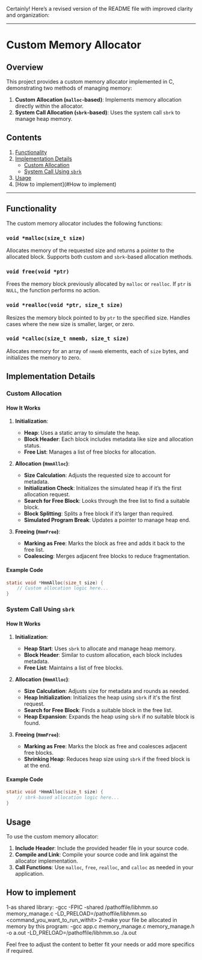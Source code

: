 Certainly! Here’s a revised version of the README file with improved clarity and organization:

---

# Custom Memory Allocator

## Overview

This project provides a custom memory allocator implemented in C, demonstrating two methods of managing memory:

1. **Custom Allocation (`malloc`-based)**: Implements memory allocation directly within the allocator.
2. **System Call Allocation (`sbrk`-based)**: Uses the system call `sbrk` to manage heap memory.

## Contents

1. [Functionality](#functionality)
2. [Implementation Details](#implementation-details)
   - [Custom Allocation](#custom-allocation)
   - [System Call Using `sbrk`](#system-call-using-sbrk)
3. [Usage](#usage)
4. [How to implement](#How to implement)

---

## Functionality

The custom memory allocator includes the following functions:

### `void *malloc(size_t size)`

Allocates memory of the requested size and returns a pointer to the allocated block. Supports both custom and `sbrk`-based allocation methods.

### `void free(void *ptr)`

Frees the memory block previously allocated by `malloc` or `realloc`. If `ptr` is `NULL`, the function performs no action.

### `void *realloc(void *ptr, size_t size)`

Resizes the memory block pointed to by `ptr` to the specified size. Handles cases where the new size is smaller, larger, or zero.

### `void *calloc(size_t nmemb, size_t size)`

Allocates memory for an array of `nmemb` elements, each of `size` bytes, and initializes the memory to zero.

## Implementation Details

### Custom Allocation

#### How It Works

1. **Initialization**:
   - **Heap**: Uses a static array to simulate the heap.
   - **Block Header**: Each block includes metadata like size and allocation status.
   - **Free List**: Manages a list of free blocks for allocation.

2. **Allocation (`HmmAlloc`)**:
   - **Size Calculation**: Adjusts the requested size to account for metadata.
   - **Initialization Check**: Initializes the simulated heap if it’s the first allocation request.
   - **Search for Free Block**: Looks through the free list to find a suitable block.
   - **Block Splitting**: Splits a free block if it’s larger than required.
   - **Simulated Program Break**: Updates a pointer to manage heap end.

3. **Freeing (`HmmFree`)**:
   - **Marking as Free**: Marks the block as free and adds it back to the free list.
   - **Coalescing**: Merges adjacent free blocks to reduce fragmentation.

#### Example Code

```c
static void *HmmAlloc(size_t size) {
    // Custom allocation logic here...
}
```

### System Call Using `sbrk`

#### How It Works

1. **Initialization**:
   - **Heap Start**: Uses `sbrk` to allocate and manage heap memory.
   - **Block Header**: Similar to custom allocation, each block includes metadata.
   - **Free List**: Maintains a list of free blocks.

2. **Allocation (`HmmAlloc`)**:
   - **Size Calculation**: Adjusts size for metadata and rounds as needed.
   - **Heap Initialization**: Initializes the heap using `sbrk` if it's the first request.
   - **Search for Free Block**: Finds a suitable block in the free list.
   - **Heap Expansion**: Expands the heap using `sbrk` if no suitable block is found.

3. **Freeing (`HmmFree`)**:
   - **Marking as Free**: Marks the block as free and coalesces adjacent free blocks.
   - **Shrinking Heap**: Reduces heap size using `sbrk` if the freed block is at the end.

#### Example Code

```c
static void *HmmAlloc(size_t size) {
    // sbrk-based allocation logic here...
}
```

## Usage

To use the custom memory allocator:

1. **Include Header**: Include the provided header file in your source code.
2. **Compile and Link**: Compile your source code and link against the allocator implementation.
3. **Call Functions**: Use `malloc`, `free`, `realloc`, and `calloc` as needed in your application.

## How to implement
1-as shared library:
 -gcc -FPIC -shared /pathoffile/libhmm.so memory_manage.c
 -LD_PRELOAD=/pathoffile/libhmm.so <command_you_want_to_run_withit>
2-make your file be allocated in memory by this program:
 -gcc app.c memory_manage.c memory_manage.h -o a.out
 -LD_PRELOAD=/pathoffile/libhmm.so ./a.out

Feel free to adjust the content to better fit your needs or add more specifics if required.
